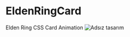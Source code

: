 # EldenRingCard
Elden Ring CSS Card Animation
![Adsız tasarım](https://github.com/user-attachments/assets/e38d4507-dc67-4e90-b75e-106dfdf700f5)
